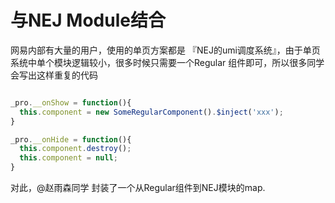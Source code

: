 # 与NEJ Module结合

网易内部有大量的用户，使用的单页方案都是 『NEJ的umi调度系统』，由于单页系统中单个模块逻辑较小，很多时候只需要一个Regular 组件即可，所以很多同学会写出这样重复的代码


```js

_pro.__onShow = function(){
  this.component = new SomeRegularComponent().$inject('xxx');
}

_pro.__onHide = function(){
  this.component.destroy();
  this.component = null;
}

```


对此，@赵雨森同学 封装了一个从Regular组件到NEJ模块的map. 